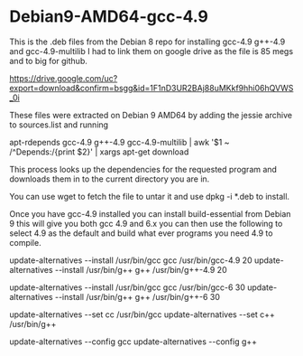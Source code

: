 # Debian9-AMD64-gcc-4.9

This is the .deb files from the Debian 8 repo for installing gcc-4.9 g++-4.9 and gcc-4.9-multilib
I had to link them on google drive as the file is 85 megs and to big for github.

https://drive.google.com/uc?export=download&confirm=bsgg&id=1F1nD3UR2BAj88uMKkf9hhi06hQVWS_0i

These files were extracted on Debian 9 AMD64 by adding the jessie archive to sources.list and running 

apt-rdepends gcc-4.9 g++-4.9 gcc-4.9-multilib  | awk '$1 ~ /^Depends:/{print $2}' | xargs apt-get download

This process looks up the dependencies for the requested program and downloads them in to the current 
directory you are in.

You can use wget to fetch the file to untar it and use dpkg -i *.deb to install.

Once you have gcc-4.9 installed you can install build-essential from Debian 9 this will give you both
gcc 4.9 and 6.x you can then use the following to select 4.9 as the default and build what ever programs
you need 4.9 to compile.

update-alternatives --install /usr/bin/gcc gcc /usr/bin/gcc-4.9 20
update-alternatives --install /usr/bin/g++ g++ /usr/bin/g++-4.9 20

update-alternatives --install /usr/bin/gcc gcc /usr/bin/gcc-6 30
update-alternatives --install /usr/bin/g++ g++ /usr/bin/g++-6 30

update-alternatives --set cc /usr/bin/gcc
update-alternatives --set c++ /usr/bin/g++

update-alternatives --config gcc
update-alternatives --config g++
